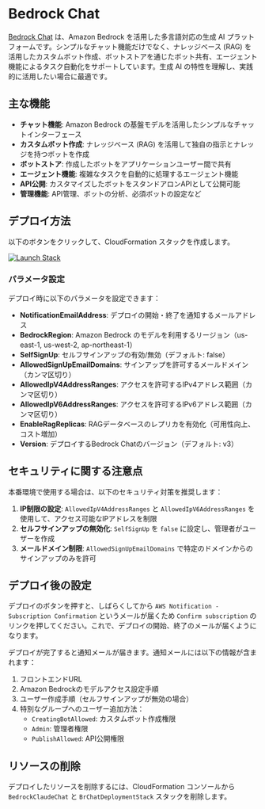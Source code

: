 # Bedrock Chat

[Bedrock Chat](https://github.com/aws-samples/bedrock-chat) は、Amazon Bedrock を活用した多言語対応の生成 AI プラットフォームです。シンプルなチャット機能だけでなく、ナレッジベース (RAG) を活用したカスタムボット作成、ボットストアを通じたボット共有、エージェント機能によるタスク自動化をサポートしています。生成 AI の特性を理解し、実践的に活用したい場合に最適です。

## 主な機能

- **チャット機能**: Amazon Bedrock の基盤モデルを活用したシンプルなチャットインターフェース
- **カスタムボット作成**: ナレッジベース (RAG) を活用して独自の指示とナレッジを持つボットを作成
- **ボットストア**: 作成したボットをアプリケーションユーザー間で共有
- **エージェント機能**: 複雑なタスクを自動的に処理するエージェント機能
- **API公開**: カスタマイズしたボットをスタンドアロンAPIとして公開可能
- **管理機能**: API管理、ボットの分析、必須ボットの設定など

## デプロイ方法

以下のボタンをクリックして、CloudFormation スタックを作成します。

[![Launch Stack](https://s3.amazonaws.com/cloudformation-examples/cloudformation-launch-stack.png)](https://us-east-1.console.aws.amazon.com/cloudformation/home#/stacks/create/review?stackName=BrChatDeploymentStack&templateURL=https://aws-ml-jp.s3.ap-northeast-1.amazonaws.com/asset-deployments/BrChatDeploymentStack.yaml)

### パラメータ設定

デプロイ時に以下のパラメータを設定できます：

* **NotificationEmailAddress**: デプロイの開始・終了を通知するメールアドレス
* **BedrockRegion**: Amazon Bedrock のモデルを利用するリージョン（us-east-1, us-west-2, ap-northeast-1）
* **SelfSignUp**: セルフサインアップの有効/無効（デフォルト: false）
* **AllowedSignUpEmailDomains**: サインアップを許可するメールドメイン（カンマ区切り）
* **AllowedIpV4AddressRanges**: アクセスを許可するIPv4アドレス範囲（カンマ区切り）
* **AllowedIpV6AddressRanges**: アクセスを許可するIPv6アドレス範囲（カンマ区切り）
* **EnableRagReplicas**: RAGデータベースのレプリカを有効化（可用性向上、コスト増加）
* **Version**: デプロイするBedrock Chatのバージョン（デフォルト: v3）

## セキュリティに関する注意点

本番環境で使用する場合は、以下のセキュリティ対策を推奨します：

1. **IP制限の設定**: `AllowedIpV4AddressRanges` と `AllowedIpV6AddressRanges` を使用して、アクセス可能なIPアドレスを制限
2. **セルフサインアップの無効化**: `SelfSignUp` を `false` に設定し、管理者がユーザーを作成
3. **メールドメイン制限**: `AllowedSignUpEmailDomains` で特定のドメインからのサインアップのみを許可

## デプロイ後の設定

デプロイのボタンを押すと、しばらくしてから `AWS Notification - Subscription Confirmation` というメールが届くため `Confirm subscription` のリンクを押してください。これで、デプロイの開始、終了のメールが届くようになります。

デプロイが完了すると通知メールが届きます。通知メールには以下の情報が含まれます：

1. フロントエンドURL
2. Amazon Bedrockのモデルアクセス設定手順
3. ユーザー作成手順（セルフサインアップが無効の場合）
4. 特別なグループへのユーザー追加方法：
    - `CreatingBotAllowed`: カスタムボット作成権限
    - `Admin`: 管理者権限
    - `PublishAllowed`: API公開権限

## リソースの削除

デプロイしたリソースを削除するには、CloudFormation コンソールから `BedrockClaudeChat` と `BrChatDeploymentStack` スタックを削除します。
